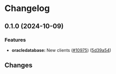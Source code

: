 # Changelog

## 0.1.0 (2024-10-09)


### Features

* **oracledatabase:** New clients ([#10975](https://github.com/googleapis/google-cloud-go/issues/10975)) ([5d39a54](https://github.com/googleapis/google-cloud-go/commit/5d39a54f645b118f6de80a14f942595e2c4dc6f9))

## Changes
